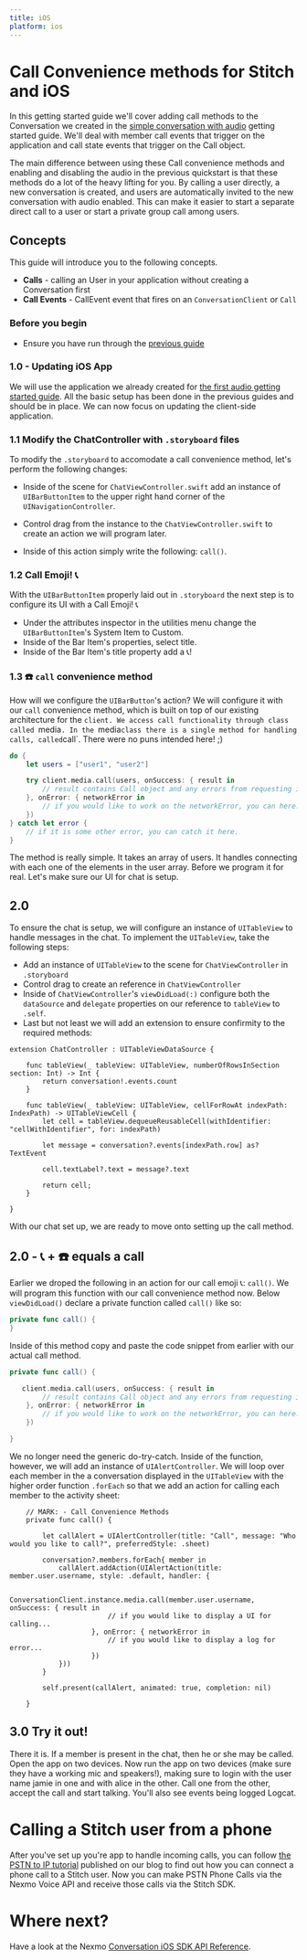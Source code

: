 ```yaml
---
title: iOS
platform: ios
---
```


# Call Convenience methods for Stitch and iOS

In this getting started guide we'll cover adding call methods to the Conversation we created in the [simple conversation with audio](/stitch/in-app-voice/guides/1-enable-audio/ios) getting started guide. We'll deal with member call events that trigger on the application and call state events that trigger on the Call object.

The main difference between using these Call convenience methods and enabling and disabling the audio in the previous quickstart is that these methods do a lot of the heavy lifting for you. By calling a user directly, a new conversation is created, and users are automatically invited to the new conversation with audio enabled. This can make it easier to start a separate direct call to a user or start a private group call among users.

## Concepts

This guide will introduce you to the following concepts.

- **Calls** - calling an User in your application without creating a Conversation first
- **Call Events** - CallEvent event that fires on an `ConversationClient` or `Call`


### Before you begin
- Ensure you have run through the [previous guide](/stitch/in-app-voice/guides/1-enable-audio/ios) 

### 1.0 - Updating iOS App

We will use the application we already created for [the first audio getting started guide](/stitch/in-app-voice/guides/1-enable-audio/ios). All the basic setup has been done in the previous guides and should be in place. We can now focus on updating the client-side application.

### 1.1 Modify the ChatController with `.storyboard` files 
To modify the `.storyboard` to accomodate a call convenience method, let's perform the following changes: 

- Inside of the scene for `ChatViewController.swift` add an instance of `UIBarButtonItem` to the upper right hand corner of the `UINavigationController`. 

- Control drag from the instance to the `ChatViewController.swift` to create an action we will program later. 

- Inside of this action simply write the following: `call()`. 

### 1.2 Call Emoji! 📞

With the `UIBarButtonItem` properly laid out in `.storyboard` the next step is to configure its UI with a Call Emoji! 📞

- Under the attributes inspector in the utilities menu change the `UIBarButtonItem`'s System Item to Custom. 
- Inside of the Bar Item's properties, select title. 
- Inside of the Bar Item's title property add a 📞!

### 1.3 ☎️ `call` convenience method 

How will we configure the `UIBarButton`'s action? We will configure it with our `call` convenience method, which is built on top of our existing architecture for the `client. We access call functionality through class called `media`. In the `media` class there is a single method for handling calls, called `call`. There were no puns intended here! ;) 


```swift
do {
    let users = ["user1", "user2"]

    try client.media.call(users, onSuccess: { result in
        // result contains Call object and any errors from requesting invites for users
    }, onError: { networkError in
        // if you would like to work on the networkError, you can here.
    })
} catch let error {
    // if it is some other error, you can catch it here.
}
``` 

The method is really simple. It takes an array of users. It handles connecting with each one of the elements in the user array. Before we program it for real. Let's make sure our UI for chat is setup. 

## 2.0 

To ensure the chat is setup, we will configure an instance of `UITableView` to handle messages in the chat. To implement the `UITableView`, take the following steps: 

- Add an instance of `UITableView` to the scene for `ChatViewController` in `.storyboard`
- Control drag to create an reference in `ChatViewController`
- Inside of `ChatViewController`'s `viewDidLoad(:)` configure both the `dataSource` and `delegate` properties on our reference to `tableView` to `.self`. 
- Last but not least we will add an extension to ensure confirmity to the required methods:

```
extension ChatController : UITableViewDataSource {
    
    func tableView(_ tableView: UITableView, numberOfRowsInSection section: Int) -> Int {
        return conversation!.events.count
    }
    
    func tableView(_ tableView: UITableView, cellForRowAt indexPath: IndexPath) -> UITableViewCell {
        let cell = tableView.dequeueReusableCell(withIdentifier: "cellWithIdentifier", for: indexPath)
        
        let message = conversation?.events[indexPath.row] as? TextEvent
        
        cell.textLabel?.text = message?.text
        
        return cell;
    }

} 
``` 
With our chat set up, we are ready to move onto setting up the call method. 

## 2.0 -  📞 + ☎️ equals a call

Earlier we droped the following in an action for our call emoji 📞: `call()`. We will program this function with our call convenience method now. Below `viewDidLoad()` declare a private function called `call()` like so: 

```swift 
private func call() {
}
``` 

Inside of this method copy and paste the code snippet from earlier with our actual call method. 

```swift 
private func call() {

   client.media.call(users, onSuccess: { result in
        // result contains Call object and any errors from requesting invites for users
    }, onError: { networkError in
        // if you would like to work on the networkError, you can here.
    })

}
``` 
We no longer need the generic do-try-catch.  Inside of the function, however, we will add an instance of `UIAlertController`. We will loop over each member in the a conversation displayed in the `UITableView` with the higher order function `.forEach` so that we add an action for calling each member to the activity sheet:

```
    // MARK: - Call Convenience Methods
    private func call() {
        
        let callAlert = UIAlertController(title: "Call", message: "Who would you like to call?", preferredStyle: .sheet)
        
        conversation?.members.forEach{ member in
            callAlert.addAction(UIAlertAction(title: member.user.username, style: .default, handler: {
                
                    ConversationClient.instance.media.call(member.user.username, onSuccess: { result in
                        // if you would like to display a UI for calling...
                    }, onError: { networkError in
                        // if you would like to display a log for error...
                    })
            }))
        }
        
        self.present(callAlert, animated: true, completion: nil)

    }
```
## 3.0 Try it out!

There it is. If a member is present in the chat, then he or she may be called. Open the app on two devices. Now run the app on two devices (make sure they have a working mic and speakers!), making sure to login with the user name jamie in one and with alice in the other. Call one from the other, accept the call and start talking. You'll also see events being logged Logcat.

# Calling a Stitch user from a phone

After you've set up you're app to handle incoming calls, you can follow [the PSTN to IP tutorial](https://www.nexmo.com/blog/2018/05/13/connect-phone-call-to-stitch-in-app-voice-dr/) published on our blog to find out how you can connect a phone call to a Stitch user. Now you can make PSTN Phone Calls via the Nexmo Voice API and receive those calls via the Stitch SDK. 

# Where next?

Have a look at the Nexmo [Conversation iOS SDK API Reference](https://developer.nexmo.com/sdk/stitch/ios/).

